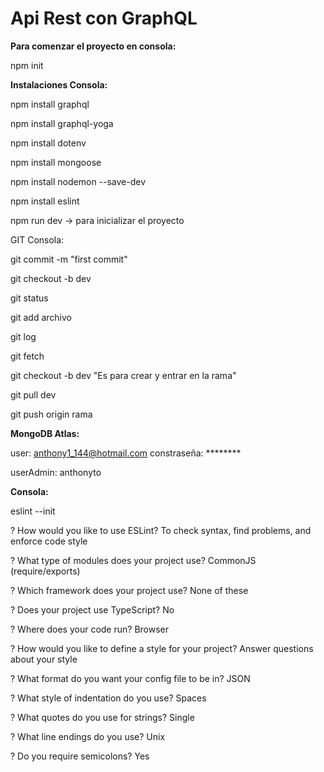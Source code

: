# Api Rest con GraphQL

**Para comenzar el proyecto en consola:**

npm init

**Instalaciones Consola:**

npm install graphql

npm install graphql-yoga

npm install dotenv

npm install mongoose

npm install nodemon --save-dev

npm install eslint

npm run dev -> para inicializar el proyecto

GIT Consola:

git commit -m "first commit"

git checkout -b dev

git status

git add archivo

git log

git fetch

git checkout -b dev "Es para crear y entrar en la rama"

git pull dev

git push origin rama


**MongoDB Atlas:**

user: anthony1_144@hotmail.com constraseña: ********

userAdmin: anthonyto

**Consola:**

eslint --init

? How would you like to use ESLint? To check syntax, find problems, and enforce code style

? What type of modules does your project use? CommonJS (require/exports)

? Which framework does your project use? None of these

? Does your project use TypeScript? No

? Where does your code run? Browser

? How would you like to define a style for your project? Answer questions about your style

? What format do you want your config file to be in? JSON

? What style of indentation do you use? Spaces

? What quotes do you use for strings? Single

? What line endings do you use? Unix

? Do you require semicolons? Yes
